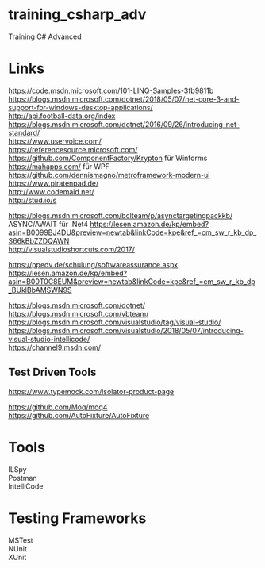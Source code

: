 # training_csharp_adv
Training C# Advanced


Links
===
https://code.msdn.microsoft.com/101-LINQ-Samples-3fb9811b  
https://blogs.msdn.microsoft.com/dotnet/2018/05/07/net-core-3-and-support-for-windows-desktop-applications/  
http://api.football-data.org/index  
https://blogs.msdn.microsoft.com/dotnet/2016/09/26/introducing-net-standard/  
https://www.uservoice.com/  
https://referencesource.microsoft.com/  
https://github.com/ComponentFactory/Krypton  für Winforms  
https://mahapps.com/ für WPF     
https://github.com/dennismagno/metroframework-modern-ui  
https://www.piratenpad.de/  
http://www.codemaid.net/  
http://stud.io/s

https://blogs.msdn.microsoft.com/bclteam/p/asynctargetingpackkb/  ASYNC/AWAIT für .Net4
https://lesen.amazon.de/kp/embed?asin=B0099BJ4DU&preview=newtab&linkCode=kpe&ref_=cm_sw_r_kb_dp_S66kBbZZDQAWN  
http://visualstudioshortcuts.com/2017/  

https://ppedv.de/schulung/softwareassurance.aspx  
https://lesen.amazon.de/kp/embed?asin=B00T0C8EUM&preview=newtab&linkCode=kpe&ref_=cm_sw_r_kb_dp_BUklBbAMSWN9S  

https://blogs.msdn.microsoft.com/dotnet/  
https://blogs.msdn.microsoft.com/vbteam/  
https://blogs.msdn.microsoft.com/visualstudio/tag/visual-studio/  
https://blogs.msdn.microsoft.com/visualstudio/2018/05/07/introducing-visual-studio-intellicode/  
https://channel9.msdn.com/  

Test Driven Tools
---
https://www.typemock.com/isolator-product-page  

https://github.com/Moq/moq4  
https://github.com/AutoFixture/AutoFixture  

Tools
===
ILSpy  
Postman  
IntelliCode


Testing Frameworks  
===
MSTest  
NUnit  
XUnit  